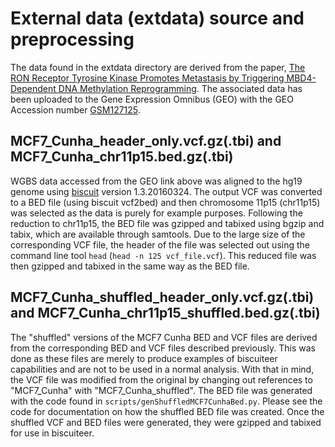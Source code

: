 # External data (extdata) source and preprocessing

The data found in the extdata directory are derived from the paper,
[The RON Receptor Tyrosine Kinase Promotes Metastasis by Triggering
MBD4-Dependent DNA Methylation Reprogramming](https://www.ncbi.nlm.nih.gov/pubmed/24388747).
The associated data has been uploaded to the Gene Expression Omnibus (GEO) with
the GEO Accession number [GSM127125](https://www.ncbi.nlm.nih.gov/geo/query/acc.cgi?acc=GSM1274125).

## MCF7_Cunha_header_only.vcf.gz(.tbi) and MCF7_Cunha_chr11p15.bed.gz(.tbi)

WGBS data accessed from the GEO link above was aligned to the hg19 genome using
[biscuit](https://github.com/zwdzwd/biscuit) version 1.3.20160324. The output
VCF was converted to a BED file (using biscuit vcf2bed) and then chromosome 
11p15 (chr11p15) was selected as the data is purely for example purposes.
Following the reduction to chr11p15, the BED file was gzipped and tabixed using
bgzip and tabix, which are available through samtools. Due to the large size of
the corresponding VCF file, the header of the file was selected out using the
command line tool `head` (`head -n 125 vcf_file.vcf`). This reduced file was 
then gzipped and tabixed in the same way as the BED file.

## MCF7_Cunha_shuffled_header_only.vcf.gz(.tbi) and MCF7_Cunha_chr11p15_shuffled.bed.gz(.tbi)

The "shuffled" versions of the MCF7 Cunha BED and VCF files are derived from the
corresponding BED and VCF files described previously. This was done as these 
files are merely to produce examples of biscuiteer capabilities and are not to
be used in a normal analysis. With that in mind, the VCF file was modified from
the original by changing out references to "MCF7_Cunha" with
"MCF7_Cunha_shuffled". The BED file was generated with the code found in
`scripts/genShuffledMCF7CunhaBed.py`. Please see the code for documentation on
how the shuffled BED file was created. Once the shuffled VCF and BED files were
generated, they were gzipped and tabixed for use in biscuiteer.
